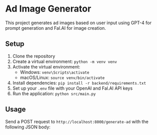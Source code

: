 # Ad Image Generator

This project generates ad images based on user input using GPT-4 for prompt generation and Fal.AI for image creation.

## Setup

1. Clone the repository
2. Create a virtual environment: `python -m venv venv`
3. Activate the virtual environment:
   - Windows: `venv\Scripts\activate`
   - macOS/Linux: `source venv/bin/activate`
4. Install dependencies: `pip install -r backend/requirements.txt`
5. Set up your `.env` file with your OpenAI and Fal.AI API keys
6. Run the application: `python src/main.py`

## Usage

Send a POST request to `http://localhost:8000/generate-ad` with the following JSON body:
